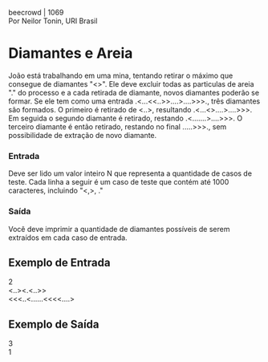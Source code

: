 beecrowd | 1069 <br>
Por Neilor Tonin, URI Brasil

# Diamantes e Areia

João está trabalhando em uma mina, tentando retirar o máximo que consegue de diamantes "<>". Ele deve excluir todas as particulas de areia "." do processo e a cada retirada de diamante, novos diamantes poderão se formar. Se ele tem como uma entrada .<...<<..>>....>....>>>., três diamantes são formados. O primeiro é retirado de <..>, resultando  .<...<>....>....>>>. Em seguida o segundo diamante é retirado, restando .<.......>....>>>. O terceiro diamante é então retirado, restando no final .....>>>., sem possibilidade de extração de novo diamante.

### Entrada

Deve ser lido um valor inteiro N que representa a quantidade de casos de teste. Cada linha a seguir é um caso de teste que contém até 1000 caracteres, incluindo "<,>, ."

### Saída

Você deve imprimir a quantidade de diamantes possíveis de serem extraídos em cada caso de entrada.

## Exemplo de Entrada 	
2 <br>
<..><.<..>> <br>
<<<..<......<<<<....>
	
## Exemplo de Saída
3 <br>
1
